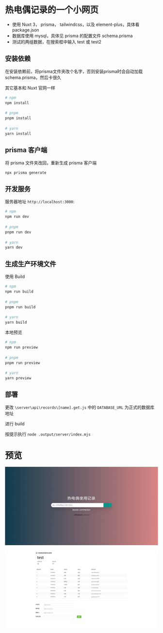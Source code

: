 # 热电偶记录的一个小网页

- 使用 Nuxt 3， prisma， tailwindcss，以及 element-plus，具体看 package.json
- 数据库使用 mysql，具体见 prisma 的配置文件 schema.prisma
- 测试的两组数据，在搜索框中输入 test 或 test2

## 安装依赖

在安装依赖前，将prisma文件夹改个名字，否则安装prisma时会自动加载schema.prisma，然后卡很久

其它基本和 Nuxt 官网一样

```bash
# npm
npm install

# pnpm
pnpm install

# yarn
yarn install
```

## prisma 客户端

将 prisma 文件夹改回，重新生成 prisma 客户端

```bash
npx prisma generate
```

## 开发服务

服务器地址 `http://localhost:3000`:

```bash
# npm
npm run dev

# pnpm
pnpm run dev

# yarn
yarn dev
```

## 生成生产环境文件

使用 Build

```bash
# npm
npm run build

# pnpm
pnpm run build

# yarn
yarn build
```

本地预览

```bash
# npm
npm run preview

# pnpm
pnpm run preview

# yarn
yarn preview
```

## 部署

更改 `\server\api\records\[name].get.js` 中的 `DATABASE_URL` 为正式的数据库地址

进行 build

按提示执行 `node .output/server/index.mjs`

# 预览
![homepage](README/homepage.jpeg)

![pageTest](README/pageTest.jpeg)